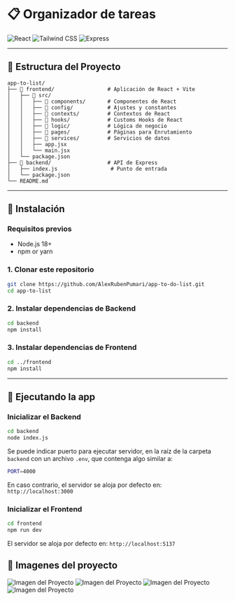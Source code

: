 # 📋 Organizador de tareas
![React](https://img.shields.io/badge/React-19.1.0-blue?style=for-the-badge&logo=react)
![Tailwind CSS](https://img.shields.io/badge/Tailwind_CSS-3.4.17-38B2AC?style=for-the-badge&logo=tailwind-css)
![Express](https://img.shields.io/badge/Express-5.1.0-green?style=for-the-badge&logo=express)

---

## 📁 Estructura del Proyecto

```
app-to-list/
├── 📁 frontend/                 # Aplicación de React + Vite
│   ├── 📁 src/
│   │   ├── 📁 components/       # Componentes de React
│   │   ├── 📁 config/           # Ajustes y constantes
│   │   ├── 📁 contexts/         # Contextos de React
│   │   ├── 📁 hooks/            # Customs Hooks de React
│   │   ├── 📁 logic/            # Lógica de negocio
│   │   ├── 📁 pages/            # Páginas para Enrutamiento
│   │   ├── 📁 services/         # Servicios de datos
│   │   ├── app.jsx 
│   │   └── main.jsx 
│   └── package.json
├── 📁 backend/                  # API de Express
│   ├── index.js                 # Punto de entrada
│   └── package.json
└── README.md
```

---

## 🚀 Instalación

### Requisitos previos
- Node.js 18+ 
- npm or yarn

### 1. Clonar este repositorio
```bash
git clone https://github.com/AlexRubenPumari/app-to-do-list.git
cd app-to-list
```

### 2. Instalar dependencias de Backend
```bash
cd backend
npm install
```

### 3. Instalar dependencias de Frontend
```bash
cd ../frontend
npm install
```

---

## 🚀 Ejecutando la app

### Inicializar el Backend
```bash
cd backend
node index.js
```
Se puede indicar puerto para ejecutar servidor, en la raíz de la carpeta `backend` con un archivo `.env`, que contenga algo similar a:
```bash
PORT=4000
```
En caso contrario, el servidor se aloja por defecto en: `http://localhost:3000` 

### Inicializar el Frontend
```bash
cd frontend
npm run dev
```
El servidor se aloja por defecto en: `http://localhost:5137`

## 🎨 Imagenes del proyecto

![Imagen del Proyecto](images/img_1.png)
![Imagen del Proyecto](images/img_2.png)
![Imagen del Proyecto](images/img_3.png)
![Imagen del Proyecto](images/img_4.png)